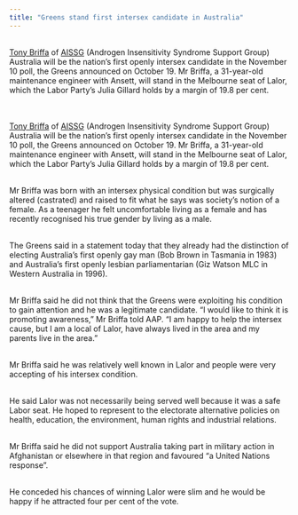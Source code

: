 ```yaml
---
title: "Greens stand first intersex candidate in Australia"
---
```


<br>[Tony Briffa][1] of [<span class="caps">AISSG</span>][2] (Androgen Insensitivity Syndrome Support Group) Australia will be the nation&#8217;s first openly intersex candidate in the November 10 poll, the Greens announced on October 19. Mr Briffa, a 31-year-old maintenance engineer with Ansett, will stand in the Melbourne seat of Lalor, which the Labor Party&#8217;s Julia Gillard holds by a margin of 19.8 per cent.<br><br>

<br>[Tony Briffa][1] of [<span class="caps">AISSG</span>][2] (Androgen Insensitivity Syndrome Support Group) Australia will be the nation&#8217;s first openly intersex candidate in the November 10 poll, the Greens announced on October 19. Mr Briffa, a 31-year-old maintenance engineer with Ansett, will stand in the Melbourne seat of Lalor, which the Labor Party&#8217;s Julia Gillard holds by a margin of 19.8 per cent.<br>

<br>Mr Briffa was born with an intersex physical condition but was surgically altered (castrated) and raised to fit what he says was society&#8217;s notion of a female. As a teenager he felt uncomfortable living as a female and has recently recognised his true gender by living as a male.<br>

<br>The Greens said in a statement today that they already had the distinction of electing Australia&#8217;s first openly gay man (Bob Brown in Tasmania in 1983) and Australia&#8217;s first openly lesbian parliamentarian (Giz Watson <span class="caps">MLC</span> in Western Australia in 1996).<br>

<br>Mr Briffa said he did not think that the Greens were exploiting his condition to gain attention and he was a legitimate candidate. &#8220;I would like to think it is promoting awareness,&#8221; Mr Briffa told <span class="caps">AAP</span>. &#8220;I am happy to help the intersex cause, but I am a local of Lalor, have always lived in the area and my parents live in the area.&#8221;<br>

<br>Mr Briffa said he was relatively well known in Lalor and people were very accepting of his intersex condition.<br>

<br>He said Lalor was not necessarily being served well because it was a safe Labor seat. He hoped to represent to the electorate alternative policies on health, education, the environment, human rights and industrial relations.<br>

<br>Mr Briffa said he did not support Australia taking part in military action in Afghanistan or elsewhere in that region and favoured &#8220;a United Nations response&#8221;.<br>

<br>He conceded his chances of winning Lalor were slim and he would be happy if he attracted four per cent of the vote.<br><br>

 [1]: http://home.vicnet.net.au/~aissg/Anthony.htm
 [2]: http://home.vicnet.net.au/~aissg/